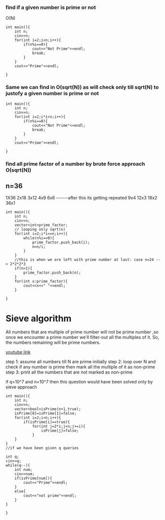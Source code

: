 ### find if a given number is prime or not 
O(N)
```
int main(){
    int n;
    cin>>n;
    for(int i=2;i<n;i++){
        if(n%i==0){
            cout<<"Not Prime"<<endl;
            break;
        }
    }
    cout<<"Prime"<<endl;

}

```
### Same we can find in O(sqrt(N)) as will check only till sqrt(N) to justofy a given number is prime or not

```
int main(){
    int n;
    cin>>n;
    for(int i=2;i*i<n;i++){
        if(n%i==0){
            cout<<"Not Prime"<<endl;
            break;
        }
    }
    cout<<"Prime"<<endl;

}
```

###  find all prime factor of a number by brute force approach O(sqrt(N))

n=36
----- 
1X36
2x18
3x12
4x9
6x6
------after this its getting repeated
9x4
12x3
18x2
36x1

```
int main(){
    int n;
    cin>>n;
    vector<int>prime_factor;
    // looping only sqrt(n)
    for(int i=2;i*i<=n;i++){
        while(n%i==0){
            prime_factor.push_back(i);
            n=n/i;
        }
    }
    //this is when we are left with prime number at last: case n=24 --> 2*2*2*3
    if(n>1){
        prime_factor.push_back(n);
    }
    for(int x:prime_factor){
        cout<<x<<" "<<endl;
    }

}
```


# Sieve algorithm
All numbers that are multiple of prime number will not be prime number ,so once we encounter a prime number we'll filter-out all the multiples of it.
So, the numbers remaining will be prime numbers.

[youtube link](https://youtu.be/T8PaMnb0GPo?si=wSZFgFozKtypifjv)

step 1: assume all numbers till N are prime initially 
step 2: loop over N and check if any number is prime then mark all the multiple of it as non-prime
step 3: print all the numbers that are not marked as non-prime

if q=10^7 and n=10^7 then this question would have been solved only by sieve approach 
```
int main(){
    int n;
    cin>>n;
    vector<bool>isPrime(n+1,true);
    isPrime[0]=isPrime[1]=false;
    for(int i=2;i<n;i++){
        if(isPrime[i]==true){
            for(int j=2*i;j<n;j+=i){
                isPrime[j]=false;
            }
    }
}
//if we have been given q queries 

int q;
cin>>q;
while(q--){
    int num;
    cin>>num;
    if(isPrime[num]){
        cout<<"Prime"<<endl;
    }
    else{
        cout<<"not prime"<<endl;
    }
}

}
```